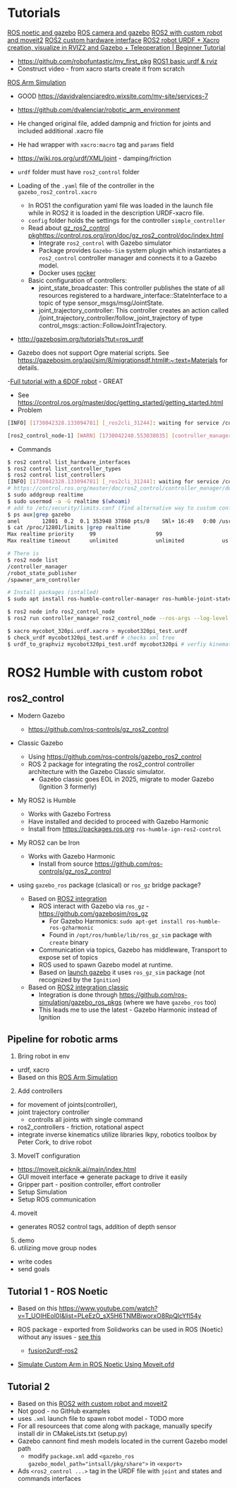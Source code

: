 # Tutorials
[ROS noetic and gazebo](https://www.youtube.com/watch?v=J4AwGk2Qz-Q&list=PL_t44SOegIa50Po6Ei4mnvsbwEdo8Gx0y&index=2)
[ROS camera and gazebo](https://www.youtube.com/watch?v=A_PDyn2F9bI&list=PLXTzuLmr3zoGXJXgcvA6ftv2fPnh_I-tk)
[ROS2 with custom robot and moveit2](https://www.youtube.com/watch?v=EosEikbZhiM)
[ROS2 custom hardware interface](https://www.youtube.com/watch?v=be-5DPuDtO8)
[ROS2 robot URDF + Xacro creation, visualize in RVIZ2 and Gazebo + Teleoperation | Beginner Tutorial](https://www.youtube.com/watch?v=Vbh3--etiwg)
  - https://github.com/robofuntastic/my_first_pkg
[ROS1 basic urdf & rviz](https://www.youtube.com/watch?v=Ale55LcdZeE&list=PL8lID45FIDTThzI3LKHeyQSWICa6nOUro)
  - Construct video - from xacro starts create it from scratch

[ROS Arm Simulation](https://github.com/dvalenciar/robotic_arm_environment)
- GOOD https://davidvalenciaredro.wixsite.com/my-site/services-7
- https://github.com/dvalenciar/robotic_arm_environment
- He changed original file, added dampnig and friction for joints and included additional .xacro file
- He had wrapper with `xacro:macro` tag and `params` field
- https://wiki.ros.org/urdf/XML/joint - damping/friction
- `urdf` folder must have `ros2_control` folder
- Loading of the `.yaml` file of the controller in the `gazebo_ros2_control.xacro`
  - In ROS1 the configuration yaml file was loaded in the launch file while in ROS2 it is loaded in the description  URDF-xacro file.
  - `config` folder holds the settings for the controller `simple_controller`
  - Read about [gz_ros2_control pkg]()https://control.ros.org/iron/doc/gz_ros2_control/doc/index.html
    - Integrate `ros2_control` with Gazebo simulator
    - Package provides `Gazebo-Sim` system plugin which instantiates a `ros2_control` controller manager and connects it to a Gazebo model.
    - Docker uses [rocker](https://github.com/osrf/rocker/)
  - Basic configuration of controllers:
    - joint_state_broadcaster: This controller publishes the state of all resources registered to a hardware_interface::StateInterface to a topic of type sensor_msgs/msg/JointState.
    - joint_trajectory_controller: This controller creates an action called /joint_trajectory_controller/follow_joint_trajectory of type control_msgs::action::FollowJointTrajectory.

- http://gazebosim.org/tutorials?tut=ros_urdf 
- Gazebo does not support Ogre material scripts. See https://gazebosim.org/api/sim/8/migrationsdf.html#:~:text=Materials for details.

-[Full tutorial with a 6DOF robot](https://github.com/ros-controls/ros2_control_demos/blob/master/example_7/doc/userdoc.rst) - GREAT
- See https://control.ros.org/master/doc/getting_started/getting_started.html
- Problem
```bash
[INFO] [1730042328.133094781] [_ros2cli_31244]: waiting for service /controller_manager/list_controllers to become available...

[ros2_control_node-1] [WARN] [1730042240.553038035] [controller_manager]: No real-time kernel detected on this system. See [https://control.ros.org/master/doc/ros2_control/controller_manager/doc/userdoc.html] for details on how to enable realtime scheduling.
```
- Commands
```bash
$ ros2 control list_hardware_interfaces
$ ros2 control list_controller_types
$ ros2 control list_controllers
[INFO] [1730042328.133094781] [_ros2cli_31244]: waiting for service /controller_manager/list_controllers to become available...
# https://control.ros.org/master/doc/ros2_control/controller_manager/doc/userdoc.html
$ sudo addgroup realtime
$ sudo usermod -a -G realtime $(whoami)
# add to /etc/security/limits.conf (find alternative way to custom config)
$ ps aux|grep gazebo
anel       12801  0.2  0.1 353948 37860 pts/0    SNl+ 16:49   0:00 /usr/bin/python3 /opt/ros/humble/bin/ros2 launch mycobot_description mycobot_320pi_gazebo_controller.launch.py
$ cat /proc/12801/limits |grep realtime
Max realtime priority     99                   99                   
Max realtime timeout      unlimited            unlimited            us  

# There is
$ ros2 node list
/controller_manager
/robot_state_publisher
/spawner_arm_controller

# Install packages (intalled)
$ sudo apt install ros-humble-controller-manager ros-humble-joint-state-broadcaster ros-humble-joint-trajectory-controller

$ ros2 node info ros2_control_node
$ ros2 run controller_manager ros2_control_node --ros-args --log-level debug
```
```bash
$ xacro mycobot_320pi.urdf.xacro > mycobot320pi_test.urdf
$ check_urdf mycobot320pi_test.urdf # checks xml tree
$ urdf_to_graphviz mycobot320pi_test.urdf mycobot320pi # verfiy kinematic chaing as .pdf
```
# ROS2 Humble with custom robot
## ros2_control
- Modern Gazebo
  - https://github.com/ros-controls/gz_ros2_control
- Classic Gazebo
  - Using https://github.com/ros-controls/gazebo_ros2_control
  - ROS 2 package for integrating the ros2_control controller architecture with the Gazebo Classic simulator.
    - Gazebo classic goes EOL in 2025, migrate to moder Gazebo (Ignition 3 formerly)

- My ROS2 is Humble
  - Works with Gazebo Fortress
  - Have installed and decided to proceed with Gazebo Harmonic
  - Install from https://packages.ros.org `ros-humble-ign-ros2-control`

- My ROS2 can be Iron
  - Works with Gazebo Harmonic
    - Install from source https://github.com/ros-controls/gz_ros2_control

- using `gazebo_ros` package (clasical) or `ros_gz` bridge package?
  - Based on [ROS2 integration](https://gazebosim.org/docs/all/ros2_overview/)
    - ROS interact with Gazebo via `ros_gz` - https://github.com/gazebosim/ros_gz
      - For Gazebo Harmonics: `sudo apt-get install ros-humble-ros-gzharmonic`
      - Found in `/opt/ros/humble/lib/ros_gz_sim` package with `create` binary
    - Communication via topics, Gazebo has middleware, Transport to expose set of topics
    - ROS used to spawn Gazebo model at runtime.
    - Based on [launch gazebo](https://gazebosim.org/docs/all/ros2_launch_gazebo/) it uses `ros_gz_sim` package (not recognized by the `Ignition`)
  - Based on [ROS2 integration classic](https://classic.gazebosim.org/tutorials/?tut=ros2_overview)
    - Integration is done through https://github.com/ros-simulation/gazebo_ros_pkgs (where we have `gazebo_ros` too)
    - This leads me to use the latest - Gazebo Harmonic instead of Ignition


## Pipeline for robotic arms
1. Bring robot in env 
  - urdf, xacro
  - Based on this [ROS Arm Simulation](https://github.com/dvalenciar/robotic_arm_environment)
2. Add controllers 
  - for movement of joints(controller), 
  - joint trajectory controller
    - controlls all joints with single command
  - ros2_controllers - friction, rotational aspect
  - integrate inverse kinematics utilize libraries Ikpy, robotics toolbox by Peter Cork, to drive robot
3. MoveIT configuration
  - https://moveit.picknik.ai/main/index.html
  - GUI moveit interface => generate package to drive it easily
  - Gripper part - position controller, effort controller
  - Setup Simulation
  - Setup ROS communication
4. moveit
  - generates ROS2 control tags, addition of depth sensor
5. demo
6. utilizing move group nodes
  - write codes
  - send goals

## Tutorial 1 - ROS Noetic
- Based on this https://www.youtube.com/watch?v=T_UOIHEol0I&list=PLeEzO_sX5H6TNMBiworxO8RpQlcYfl54y
- ROS package - exported from Solidworks can be used in ROS (Noetic) without any issues - [see this](https://youtube.com/playlist?list=PLeEzO_sX5H6TBD6EMGgV-qdhzxPY19m12)
  - [fusion2urdf-ros2](https://youtu.be/_ZFo6wPXjeQ?t=790)

- [Simulate Custom Arm in ROS Noetic Using Moveit.ofd](https://github.com/ageofrobotics/Simulate_Your_Robot_Arm_In_ROS_Noetic/blob/main/Importing_Your_ROS_Package_Generated_from_SolidWorks_in_ROS_Noetic.pdf)
## Tutorial 2
- Based on this [ROS2 with custom robot and moveit2](https://www.youtube.com/watch?v=EosEikbZhiM)
- Not good - no GitHub examples
- uses `.xml` launch file to spawn robot model - TODO more
- For all resourcees that come along with package, manually specify install dir in CMakeLists.txt (setup.py)
- Gazebo cannont find mesh models located in the current Gazebo model path
  - modify `package.xml` add `<gazebo_ros gazebo_model_path="intsall/pkg/share">` in `<export>`
- Ads `<ros2_control ...>` tag in the URDF file with `joint` and states and commands interfaces
